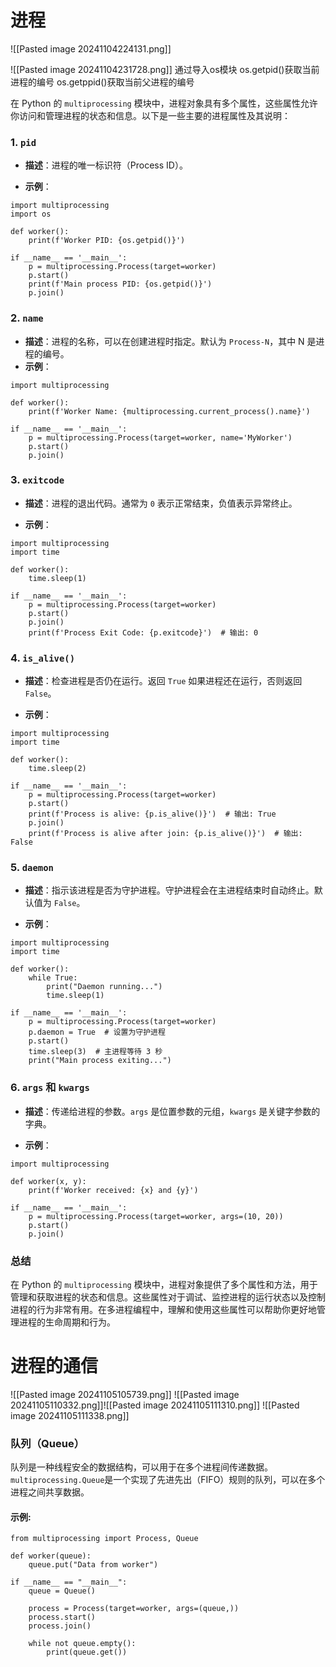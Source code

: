 # 进程
![[Pasted image 20241104224131.png]]

![[Pasted image 20241104231728.png]]
通过导入os模块   os.getpid()获取当前进程的编号   os.getppid()获取当前父进程的编号


在 Python 的 `multiprocessing` 模块中，进程对象具有多个属性，这些属性允许你访问和管理进程的状态和信息。以下是一些主要的进程属性及其说明：
### 1. `pid`

- **描述**：进程的唯一标识符（Process ID）。

- **示例**：
```
import multiprocessing
import os

def worker():
    print(f'Worker PID: {os.getpid()}')

if __name__ == '__main__':
    p = multiprocessing.Process(target=worker)
    p.start()
    print(f'Main process PID: {os.getpid()}')
    p.join()

```
### 2. `name`

- **描述**：进程的名称，可以在创建进程时指定。默认为 `Process-N`，其中 N 是进程的编号。
- **示例**：
```
import multiprocessing

def worker():
    print(f'Worker Name: {multiprocessing.current_process().name}')

if __name__ == '__main__':
    p = multiprocessing.Process(target=worker, name='MyWorker')
    p.start()
    p.join()

```
### 3. `exitcode`

- **描述**：进程的退出代码。通常为 `0` 表示正常结束，负值表示异常终止。

- **示例**：
```
import multiprocessing
import time

def worker():
    time.sleep(1)

if __name__ == '__main__':
    p = multiprocessing.Process(target=worker)
    p.start()
    p.join()
    print(f'Process Exit Code: {p.exitcode}')  # 输出: 0

```

### 4. `is_alive()`

- **描述**：检查进程是否仍在运行。返回 `True` 如果进程还在运行，否则返回 `False`。

- **示例**：
```
import multiprocessing
import time

def worker():
    time.sleep(2)

if __name__ == '__main__':
    p = multiprocessing.Process(target=worker)
    p.start()
    print(f'Process is alive: {p.is_alive()}')  # 输出: True
    p.join()
    print(f'Process is alive after join: {p.is_alive()}')  # 输出: False

```

### 5. `daemon`

- **描述**：指示该进程是否为守护进程。守护进程会在主进程结束时自动终止。默认值为 `False`。

- **示例**：
```
import multiprocessing
import time

def worker():
    while True:
        print("Daemon running...")
        time.sleep(1)

if __name__ == '__main__':
    p = multiprocessing.Process(target=worker)
    p.daemon = True  # 设置为守护进程
    p.start()
    time.sleep(3)  # 主进程等待 3 秒
    print("Main process exiting...")

```

### 6. `args` 和 `kwargs`

- **描述**：传递给进程的参数。`args` 是位置参数的元组，`kwargs` 是关键字参数的字典。
    
- **示例**：
```
import multiprocessing

def worker(x, y):
    print(f'Worker received: {x} and {y}')

if __name__ == '__main__':
    p = multiprocessing.Process(target=worker, args=(10, 20))
    p.start()
    p.join()

```

### 总结

在 Python 的 `multiprocessing` 模块中，进程对象提供了多个属性和方法，用于管理和获取进程的状态和信息。这些属性对于调试、监控进程的运行状态以及控制进程的行为非常有用。在多进程编程中，理解和使用这些属性可以帮助你更好地管理进程的生命周期和行为。


# 进程的通信
![[Pasted image 20241105105739.png]]
![[Pasted image 20241105110332.png]]![[Pasted image 20241105111310.png]]
![[Pasted image 20241105111338.png]]

### **队列（Queue）**

队列是一种线程安全的数据结构，可以用于在多个进程间传递数据。`multiprocessing.Queue`是一个实现了先进先出（FIFO）规则的队列，可以在多个进程之间共享数据。

#### 示例:
```
from multiprocessing import Process, Queue

def worker(queue):
    queue.put("Data from worker")

if __name__ == "__main__":
    queue = Queue()
    
    process = Process(target=worker, args=(queue,))
    process.start()
    process.join()
    
    while not queue.empty():
        print(queue.get())

```